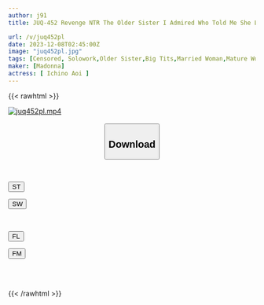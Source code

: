 ```yaml
---
author: j91
title: JUQ-452 Revenge NTR The Older Sister I Admired Who Told Me She Loved Me Is Now Married To Another Man. Aoi Ichino

url: /v/juq452pl
date: 2023-12-08T02:45:00Z
image: "juq452pl.jpg"
tags: [Censored, Solowork,Older Sister,Big Tits,Married Woman,Mature Woman,Cuckold	]
maker: [Madonna]
actress: [ Ichino Aoi ]
---
```



{{< rawhtml >}}

<div class="video" data-videoid="WD4GPlArdDSb3oA">
    <a href="javascript:;">
        <img src="/v/juq452pl/juq452pl.jpg" width="WIDTH" height="HEIGHT" alt="juq452pl.mp4" loading="lazy">
    </a>
</div>

<script type="text/javascript" src="https://j91.asia/asset/on-demand-st.js"></script>

<br>
  <link rel="stylesheet" href="https://j91.asia/asset/bs5.css">
  
  <center>
  <button class="btn btn-primary" type="button" data-bs-toggle="collapse" data-bs-target=".multi-collapse" aria-expanded="false" aria-controls="multiCollapseExample1 multiCollapseExample2"><h2>Download</h2></button></center>
</p>
<div class="row">
  <div class="col">
    <div class="collapse multi-collapse" id="multiCollapseExample1">
      <div class="card card-body">
	      	      <br>
<div class="buttons">  
<p><a href="https://streamtape.to/v/WD4GPlArdDSb3oA" target="_blank"><button class="btn-hover color-3"><i class="fa fa-download"></i> ST</button></a></p>
<p><a href="https://flaswish.com/ipdc6w74fmuk" target="_blank"><button class="btn-hover color-2"><i class="fa fa-download"></i> SW</button></a></p></div>
    </div>
  </div>
</div>
  <div class="col">
    <div class="collapse multi-collapse" id="multiCollapseExample2">
      <div class="card card-body">
	      <br>
<div class="buttons">
<p><a href="https://filelions.site/f/qhcv98bcuco2" target="_blank"><button class="btn-hover color-9"><i class="fa fa-download"></i> FL</button></a></p>
<p><a href="https://filemoon.sx/d/thhk5uzwnmhg" target="_blank"><button class="btn-hover color-8"><i class="fa fa-download"></i> FM</button></a></p></div>
<br><br>
      </div>
    </div>
  </div>
</div>

{{< /rawhtml >}}